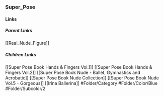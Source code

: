### Super_Pose
#### Links
##### Parent Links
[[Real_Nude_Figure]]
##### Children Links
[[Super Pose Book Hands & Fingers Vol.1]]
[[Super Pose Book Hands & Fingers Vol.2]]
[[Super Pose Book Nude - Ballet, Gymnastics and Acrobatic]]
[[Super Pose Book Nude Collection]]
[[Super Pose Book Nude Vol.5 - Gorgeous]]
[[Irina Ballerina]]
#Folder/Category
#Folder/Color/Blue
#Folder/Subcolor/2
